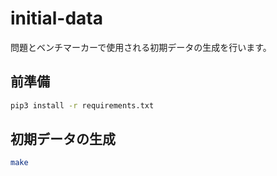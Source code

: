 # initial-data

問題とベンチマーカーで使用される初期データの生成を行います。

## 前準備

```sh
pip3 install -r requirements.txt
```


## 初期データの生成

```sh
make
```


